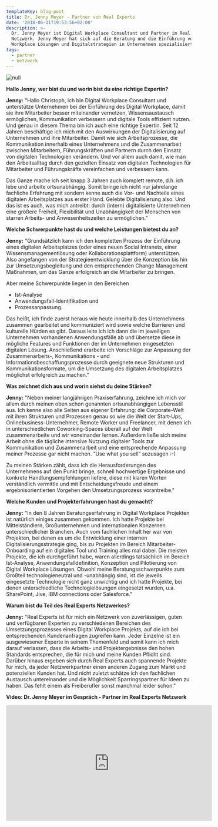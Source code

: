 ```yaml
---
templateKey: blog-post
title: Dr. Jenny Meyer - Partner von Real Experts
date: '2018-06-11T19:53:56+02:00'
description: >-
  Dr. Jenny Meyer ist Digital Workplace Consultant und Partner im Real Expert
  Netzwerk. Jenny Meyer hat sich auf die Beratung und die Einführung von Digital
  Workplace Lösungen und Digitalstrategien in Unternehmen spezialisiert.
tags:
  - partner
  - netzwerk
---
```

![null](/img/jenny_meyer_real-experts.png)

**Hallo Jenny, wer bist du und worin bist du eine richtige Expertin?**

**Jenny:** "Hallo Christoph, ich bin Digital Workplace Consultant und unterstütze Unternehmen bei der Einführung des Digital Workplace, damit sie ihre Mitarbeiter besser miteinander vernetzen, Wissensaustausch ermöglichen, Kommunikation verbessern und digitale Tools effizient nutzen. Und genau in diesem Thema bin ich auch eine richtige Expertin. Seit 12 Jahren beschäftige ich mich mit den Auswirkungen der Digitalisierung auf Unternehmen und ihre Mitarbeiter. Damit wie sich Arbeitsprozesse, die Kommunikation innerhalb eines Unternehmens und die Zusammenarbeit zwischen Mitarbeitern, Führungskräften und Partnern durch den Einsatz von digitalen Technologien verändern. Und vor allem auch damit, wie man den Arbeitsalltag durch den gezielten Einsatz von digitalen Technologien für Mitarbeiter und Führungskräfte vereinfachen und verbessern kann.

Das Ganze mache ich seit knapp 3 Jahren auch komplett remote, d.h. ich lebe und arbeite ortsunabhängig. Somit bringe ich nicht nur jahrelange fachliche Erfahrung mit sondern kenne auch die Vor- und Nachteile eines digitalen Arbeitsplatzes aus erster Hand. Gelebte Digitalisierung also. Und das ist es auch, was mich antreibt: durch (intern) digitalisierte Unternehmen eine größere Freiheit, Flexibilität und Unabhängigkeit der Menschen von starren Arbeits- und Anwesenheitszeiten zu ermöglichen."

**Welche Schwerpunkte hast du und welche Leistungen bietest du an?**

**Jenny:** "Grundsätzlich kann ich den kompletten Prozess der Einführung eines digitalen Arbeitsplatzes (oder eines neuen Social Intranets, einer Wissensmanagementlösung oder Kollaborationsplattform) unterstützen. Also angefangen von der Strategieentwicklung über die Konzeption bis hin zur Umsetzungsbegleitung und den entsprechenden Change Management Maßnahmen, um das Ganze erfolgreich an die Mitarbeiter zu bringen.

Aber meine Schwerpunkte liegen in den Bereichen 

* Ist-Analyse
* Anwendungsfall-Identifikation und
* Prozessanpassung.

Das heißt, ich finde zuerst heraus wie heute innerhalb des Unternehmens zusammen gearbeitet und kommuniziert wird sowie welche Barrieren und kulturelle Hürden es gibt. Daraus leite ich ich dann die im jeweiligen Unternehmen vorhandenen Anwendungsfälle ab und übersetze diese in mögliche Features und Funktionen der im Unternehmen eingesetzten digitalen Lösung. Anschließend erarbeite ich Vorschläge zur Anpassung der Zusammenarbeits-, Kommunikations - und Informationsbeschaffungsprozesse durch geeignete neue Strukturen und Kommunikationsformate, um die Umsetzung des digitalen Arbeitsplatzes möglichst erfolgreich zu machen."

**Was zeichnet dich aus und worin siehst du deine Stärken?**

**Jenny:** "Neben meiner langjährigen Praxiserfahrung, zeichne ich mich vor allem durch meinen oben schon genannten ortsunabhängigen Lebensstil aus. Ich kenne also alle Seiten aus eigener Erfahrung: die Corporate-Welt mit ihren Strukturen und Prozessen genau so wie die Welt der Start-Ups, Onlinebusiness-Unternehmer, Remote Worker und Freelancer, mit denen ich in unterschiedlichen Coworking-Spaces überall auf der Welt zusammenarbeite und wir voneinander lernen. Außerdem ließe sich meine Arbeit ohne die tägliche intensive Nutzung digitaler Tools zur Kommunikation und Zusammenarbeit und eine entsprechende Anpassung meiner Prozesse gar nicht machen. “Use what you sell” sozusagen :-)

Zu meinen Stärken zählt, dass ich die Herausforderungen des Unternehmens auf den Punkt bringe, schnell hochwertige Ergebnisse und konkrete Handlungsempfehlungen liefere, diese mit klaren Worten verständlich vermittle und mit Entscheidungsfreude und einem ergebnisorientierten Vorgehen den Umsetzungsprozess vorantreibe."

**Welche Kunden und Projekterfahrungen hast du gemacht?**

**Jenny:** "In den 8 Jahren Beratungserfahrung in Digital Workplace Projekten ist natürlich einiges zusammen gekommen. Ich hatte Projekte bei Mittelständlern, Großunternehmen und internationalen Konzernen unterschiedlicher Branchen. Auch vom fachlichen Inhalt her war von Projekten, bei denen es um die Entwicklung einer internen Digitalisierungsstrategie ging, bis zu Projekten im Bereich Mitarbeiter-Onboarding auf ein digitales Tool und Training alles mal dabei. Die meisten Projekte, die ich durchgeführt habe, waren allerdings tatsächlich im Bereich Ist-Analyse, Anwendungsfalldefinition, Konzeption und Pilotierung von Digital Workplace Lösungen.  Obwohl meine Beratungsschwerpunkte zum Großteil technologieneutral und -unabhängig sind, ist die jeweils eingesetzte Technologie nicht ganz unwichtig und ich hatte Projekte, bei denen unterschiedliche Technologielösungen eingesetzt wurden, u.a. SharePoint, Jive, IBM connections oder Salesforce."

**Warum bist du Teil des Real Experts Netzwerkes?**

**Jenny:** "Real Experts ist für mich ein Netzwerk von zuverlässigen, guten und verfügbaren Experten zu verschiedenen Bereichen des Umsetzungsprozesses eines Digital Workplace Projekts, auf die ich bei entsprechenden Kundenanfragen zugreifen kann. Jeder Einzelne ist ein ausgewiesener Experte in seinem Themenfeld und somit kann ich mich darauf verlassen, dass die Arbeits- und Projektergebnisse den hohen Standards entsprechen, die für mich und meine Kunden Pflicht sind. Darüber hinaus ergeben sich durch Real Experts auch spannende Projekte für mich, da jeder Netzwerkpartner einen anderen Zugang zum Markt und potenziellen Kunden hat. Und nicht zuletzt schätze ich den fachlichen Austausch untereinander und die Möglichkeit Sparringspartner für Ideen zu haben. Das fehlt einem als Freiberufler sonst manchmal leider schon."

**Video: Dr. Jenny Meyer im Gespräch - Partner im Real Experts Netzwerk**

<iframe width="560" height="315" src="https://www.youtube-nocookie.com/embed/fduqN0pKXgg" frameborder="0" allow="autoplay; encrypted-media" allowfullscreen></iframe>
